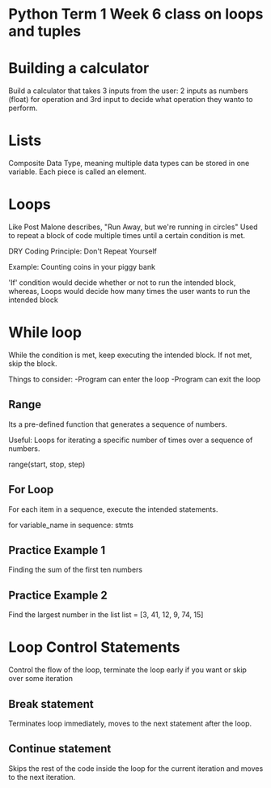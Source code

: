 # Python Term 1 Week 6 class on loops and tuples

# Building a calculator
Build a calculator that takes 3 inputs from the user:
2 inputs as numbers (float) for operation and 3rd input to decide what operation they wanto to perform.

# Lists
Composite Data Type, meaning multiple data types can be stored in one variable. 
Each piece is called an element.

# Loops
Like Post Malone describes, "Run Away, but we're running in circles"
Used to repeat a block of code multiple times until a certain condition is met.

DRY Coding Principle: Don't Repeat Yourself

Example: Counting coins in your piggy bank

'If' condition would decide whether or not to run the intended block, whereas,
Loops would decide how many times the user wants to run the intended block

# While loop
While the condition is met, keep executing the intended block. If not met, skip the block.

Things to consider:
    -Program can enter the loop
    -Program can exit the loop

## Range
Its a pre-defined function that generates a sequence of numbers.

Useful: Loops for iterating a specific number of times over a sequence of numbers.

range(start, stop, step)

## For Loop
For each item in a sequence, execute the intended statements.

for variable_name in sequence:
    stmts

## Practice Example 1 
Finding the sum of the first ten numbers

## Practice Example 2 
Find the largest number in the list
list = [3, 41, 12, 9, 74, 15]

# Loop Control Statements
Control the flow of the loop, terminate the loop early if you want or skip over some iteration

## Break statement
Terminates loop immediately, moves to the next statement after the loop.

## Continue statement
Skips the rest of the code inside the loop for the current iteration and moves to the next iteration.